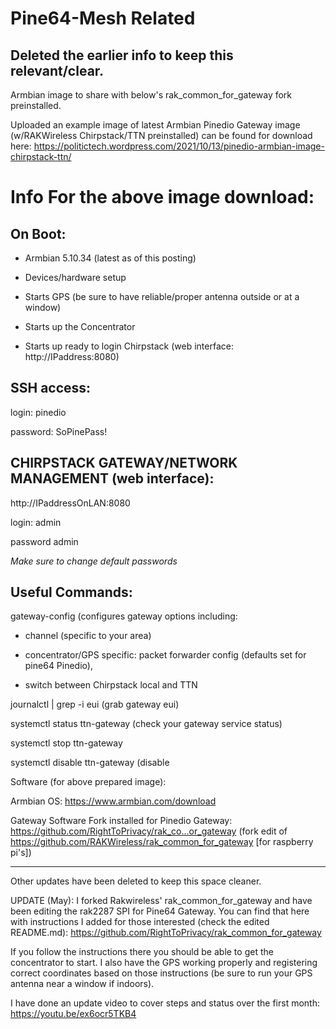 # Pine64-Mesh Related 

## Deleted the earlier info to keep this relevant/clear.

Armbian image to share with below's rak_common_for_gateway fork preinstalled.

Uploaded an example image of latest Armbian Pinedio Gateway image (w/RAKWireless Chirpstack/TTN preinstalled) can be found for download here:
https://politictech.wordpress.com/2021/10/13/pinedio-armbian-image-chirpstack-ttn/ 


# Info For the above image download:

## On Boot:

* Armbian 5.10.34 (latest as of this posting)

* Devices/hardware setup

* Starts GPS (be sure to have reliable/proper antenna outside or at a window)

* Starts up the Concentrator

* Starts up ready to login Chirpstack (web interface: http://IPaddress:8080)


## SSH access:


login: pinedio

password: SoPinePass!



## CHIRPSTACK GATEWAY/NETWORK MANAGEMENT (web interface):


http://IPaddressOnLAN:8080


login: admin

password admin


*Make sure to change default passwords*


## Useful Commands:


gateway-config (configures gateway options including:

- channel (specific to your area)
 
- concentrator/GPS specific: packet forwarder config (defaults set for pine64 Pinedio),

- switch between Chirpstack local and TTN

journalctl | grep -i eui (grab gateway eui)

systemctl status ttn-gateway (check your gateway service status)

systemctl stop ttn-gateway

systemctl disable ttn-gateway (disable



Software (for above prepared image):

Armbian OS: https://www.armbian.com/download

Gateway Software Fork installed for Pinedio Gateway: https://github.com/RightToPrivacy/rak_co...or_gateway (fork edit of https://github.com/RAKWireless/rak_common_for_gateway [for raspberry pi's]) 

---

Other updates have been deleted to keep this space cleaner.

UPDATE (May): I forked Rakwireless' rak_common_for_gateway and have been editing the rak2287 SPI for Pine64 Gateway. You can find that here with instructions 
I added for those interested (check the edited README.md):
https://github.com/RightToPrivacy/rak_common_for_gateway

If you follow the instructions there you should be able to get the concentrator to start. I also have the GPS working properly and registering correct coordinates based on those instructions (be sure to run your GPS antenna near a window if indoors).


I have done an update video to cover steps and status over the first month: https://youtu.be/ex6ocr5TKB4
